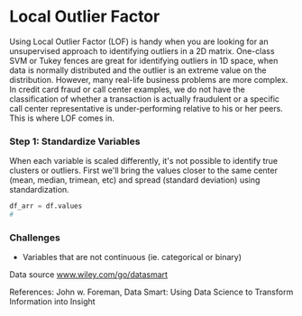 # Local Outlier Factor

Using Local Outlier Factor (LOF) is handy when you are looking for an unsupervised approach to identifying outliers in a 2D matrix. One-class SVM or Tukey fences 
are great for identifying outliers in 1D space, when data is normally distributed and the outlier is an extreme value on the distribution. 
However, many real-life business problems are more complex. In credit card fraud or call center examples, we do not have the
classification of whether a transaction is actually fraudulent or a specific call center representative is under-performing relative 
to his or her peers. This is where LOF comes in.  

### Step 1: Standardize Variables
When each variable is scaled differently, it's not possible to identify true clusters or outliers. First we'll bring the values 
closer to the same center (mean, median, trimean, etc) and spread (standard deviation) using standardization.

```python
df_arr = df.values
# 
```

### Challenges
- Variables that are not continuous (ie. categorical or binary)

Data source
www.wiley.com/go/datasmart

References: John w. Foreman, Data Smart: Using Data Science to Transform Information into Insight
